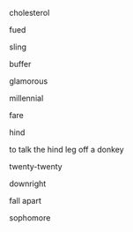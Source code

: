 cholesterol

fued

sling

buffer

glamorous

millennial

fare

hind

to talk the hind leg off a donkey 

twenty-twenty

downright

fall apart

sophomore

